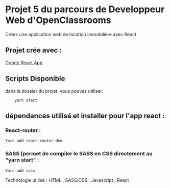 # Projet 5 du parcours de Developpeur Web d'OpenClassrooms


Créez une application web de location immobilière avec React

## Projet crée avec : 
[Create React App](https://github.com/facebook/create-react-app).

## Scripts Disponible
dans le dossier du projet, vous pouvez utiliser:
        
        yarn start


## dépendances utilisé et installer pour l'app react : 
### React-router :
    Yarn add react-router-dom
### SASS (permet de compiler le SASS en CSS directement au "yarn start" : 
    Yarn add sass 
  

Technologie utilisé :
    HTML , SASS/CSS , Javascript , React 



